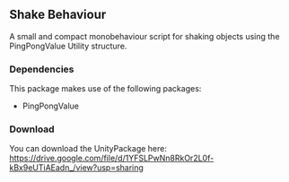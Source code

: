 ## Shake Behaviour

A small and compact monobehaviour script for shaking objects using the PingPongValue Utility structure.

### Dependencies

This package makes use of the following packages:
- PingPongValue 

### Download

You can download the UnityPackage here: https://drive.google.com/file/d/1YFSLPwNn8RkOr2L0f-kBx9eUTiAEadn_/view?usp=sharing
